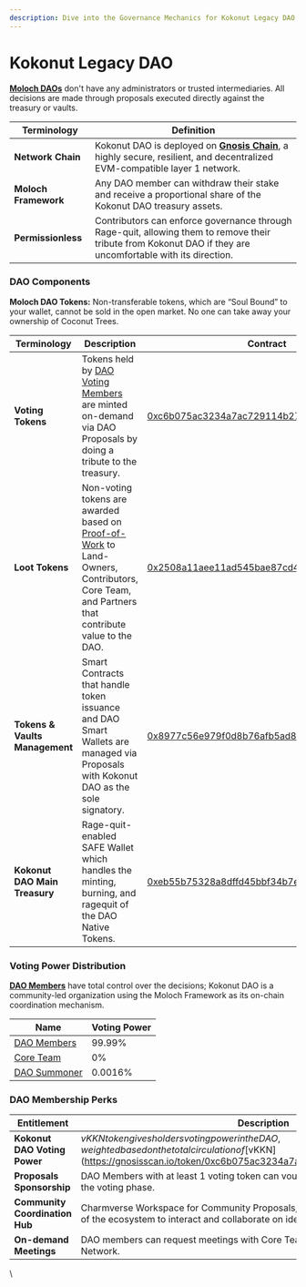 ```yaml
---
description: Dive into the Governance Mechanics for Kokonut Legacy DAO ⚙️
---
```


# Kokonut Legacy DAO

[**Moloch DAOs**](https://daohaus.mirror.xyz/U_JQtheSzdpRFqQwf9Ow3LgLNG0WMZ6ibAyrjWDu_fc) don't have any administrators or trusted intermediaries. All decisions are made through proposals executed directly against the treasury or vaults.

| **Terminology**      | **Definition**                                                                                                                                              |
| -------------------- | ----------------------------------------------------------------------------------------------------------------------------------------------------------- |
| **Network Chain**    | Kokonut DAO is deployed on [**Gnosis Chain**](https://docs.gnosischain.com/), a highly secure, resilient, and decentralized EVM-compatible layer 1 network. |
| **Moloch Framework** | Any DAO member can withdraw their stake and receive a proportional share of the Kokonut DAO treasury assets.                                                |
| **Permissionless**   | Contributors can enforce governance through Rage-quit, allowing them to remove their tribute from Kokonut DAO if they are uncomfortable with its direction. |

### DAO Components

**Moloch DAO Tokens:** Non-transferable tokens, which are “Soul Bound” to your wallet, cannot be sold in the open market. No one can take away your ownership of Coconut Trees.

| **Terminology**                | **Description**                                                                                                                                                                             | **Contract**                                                                                                           |
| ------------------------------ | ------------------------------------------------------------------------------------------------------------------------------------------------------------------------------------------- | ---------------------------------------------------------------------------------------------------------------------- |
| **Voting Tokens**              | Tokens held by [DAO Voting Members](https://link.kokonut.network/members) are minted on-demand via DAO Proposals by doing a tribute to the treasury.                                        | [0xc6b075ac3234a7ac729114b27370b552fa284690](https://gnosisscan.io/token/0xc6b075ac3234a7ac729114b27370b552fa284690)   |
| **Loot Tokens**                | Non-voting tokens are awarded based on [Proof-of-Work](https://en.wikipedia.org/wiki/Proof_of_work) to Land-Owners, Contributors, Core Team, and Partners that contribute value to the DAO. | [0x2508a11aee11ad545bae87cd42131c04613b2099](https://gnosisscan.io/token/0x2508a11aee11ad545bae87cd42131c04613b2099)   |
| **Tokens & Vaults Management** | Smart Contracts that handle token issuance and DAO Smart Wallets are managed via Proposals with Kokonut DAO as the sole signatory.                                                          | [0x8977c56e979f0d8b76afb5ad85549acd2e96422d](https://gnosisscan.io/address/0x8977c56e979f0d8b76afb5ad85549acd2e96422d) |
| **Kokonut DAO Main Treasury**  | Rage-quit-enabled SAFE Wallet which handles the minting, burning, and ragequit of the DAO Native Tokens.                                                                                    | [0xeb55b75328a8dffd45bbf34b7e7efc431a179085](https://gnosisscan.io/address/0xeb55b75328a8dffd45bbf34b7e7efc431a179085) |

### Voting Power Distribution

[**DAO Members**](https://link.kokonut.network/members) have total control over the decisions; Kokonut DAO is a community-led organization using the Moloch Framework as its on-chain coordination mechanism.

| **Name**                                            | **Voting Power** |
| --------------------------------------------------- | ---------------- |
| [DAO Members](https://link.kokonut.network/members) | 99.99%           |
| [Core Team](https://kokonut.network/about)          | 0%               |
| [DAO Summoner](https://link3.to/wasabinetwork)      | 0.0016%          |

### DAO Membership Perks

| **Entitlement**                | **Description**                                                                                                                                                               | **URL**                                                                            |
| ------------------------------ | ----------------------------------------------------------------------------------------------------------------------------------------------------------------------------- | ---------------------------------------------------------------------------------- |
| **Kokonut DAO Voting Power**   | $vKKN token gives holders voting power in the DAO, weighted based on the total circulation of [$vKKN](https://gnosisscan.io/token/0xc6b075ac3234a7ac729114b27370b552fa284690) | [https://link.kokonut.network/dao](https://link.kokonut.network/dao)               |
| **Proposals Sponsorship**      | DAO Members with at least 1 voting token can vouch for proposals to be entered into the voting phase.                                                                         | [https://link.kokonut.network/dao](https://link.kokonut.network/dao)               |
| **Community Coordination Hub** | Charmverse Workspace for Community Proposals, Forum, and Bounties for members of the ecosystem to interact and collaborate on ideas.                                          | [https://link.kokonut.network/charmverse](https://link.kokonut.network/charmverse) |
| **On-demand Meetings**         | DAO members can request meetings with Core Team Members from Kokonut Network.                                                                                                 | [https://link.kokonut.network/meeting](https://link.kokonut.network/meeting)       |

\
